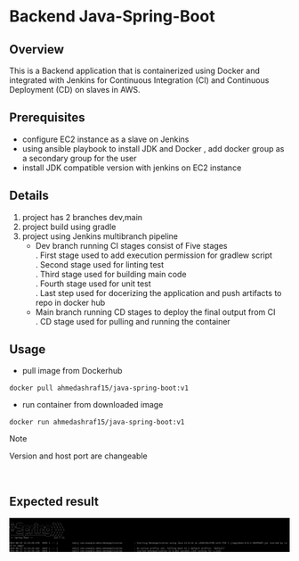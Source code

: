 # Backend Java-Spring-Boot 

## Overview

This is a Backend application that is containerized using Docker and integrated with Jenkins for Continuous Integration (CI) and Continuous Deployment (CD) on slaves in AWS.

## Prerequisites

- configure EC2 instance as a slave on Jenkins
- using ansible playbook to install JDK and Docker , add docker group as a secondary group for the user
- install JDK compatible version with jenkins on EC2 instance

## Details
1. project has 2 branches dev,main
2. project build using gradle
3. project using Jenkins multibranch pipeline
   - Dev branch running CI stages consist of Five stages 
      <br>
     . First stage used to add execution permission for gradlew script
     <br>
     . Second stage used for linting test
     <br>
     . Third stage used for building main code
     <br>
     . Fourth stage used for unit test
     <br>
     . Last step used for docerizing the application and push artifacts to repo in docker hub
     <br>
   - Main branch running CD stages to deploy the final output from CI
     <br>
     . CD stage used for pulling and running the container
     
## Usage

- pull image from Dockerhub
```
docker pull ahmedashraf15/java-spring-boot:v1
```
- run container from downloaded image
```
docker run ahmedashraf15/java-spring-boot:v1
```
> [!NOTE]
> Version and host port are changeable
<br>

## Expected result

![Screenshot](imgs/Result.png)
